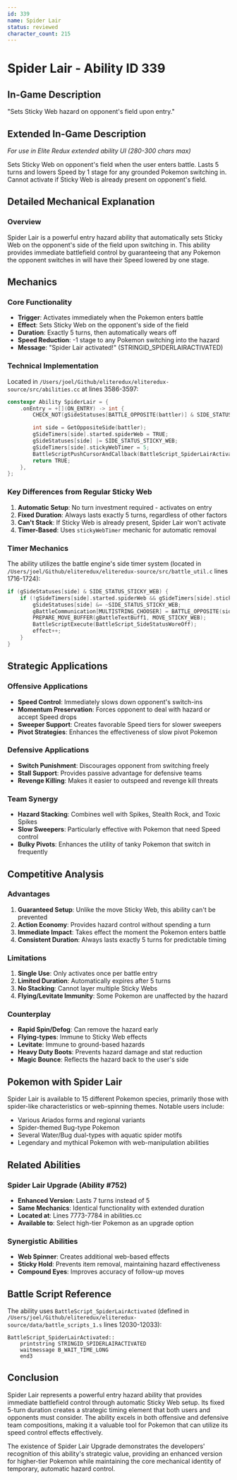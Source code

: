 ```yaml
---
id: 339
name: Spider Lair
status: reviewed
character_count: 215
---
```


# Spider Lair - Ability ID 339

## In-Game Description
"Sets Sticky Web hazard on opponent's field upon entry."

## Extended In-Game Description
*For use in Elite Redux extended ability UI (280-300 chars max)*

Sets Sticky Web on opponent's field when the user enters battle. Lasts 5 turns and lowers Speed by 1 stage for any grounded Pokemon switching in. Cannot activate if Sticky Web is already present on opponent's field. 

## Detailed Mechanical Explanation

### Overview

Spider Lair is a powerful entry hazard ability that automatically sets Sticky Web on the opponent's side of the field upon switching in. This ability provides immediate battlefield control by guaranteeing that any Pokemon the opponent switches in will have their Speed lowered by one stage.

## Mechanics

### Core Functionality
- **Trigger**: Activates immediately when the Pokemon enters battle
- **Effect**: Sets Sticky Web on the opponent's side of the field
- **Duration**: Exactly 5 turns, then automatically wears off
- **Speed Reduction**: -1 stage to any Pokemon switching into the hazard
- **Message**: "Spider Lair activated!" (STRINGID_SPIDERLAIRACTIVATED)

### Technical Implementation
Located in `/Users/joel/Github/eliteredux/eliteredux-source/src/abilities.cc` at lines 3586-3597:

```cpp
constexpr Ability SpiderLair = {
    .onEntry = +[](ON_ENTRY) -> int {
        CHECK_NOT(gSideStatuses[BATTLE_OPPOSITE(battler)] & SIDE_STATUS_STICKY_WEB)

        int side = GetOppositeSide(battler);
        gSideTimers[side].started.spiderWeb = TRUE;
        gSideStatuses[side] |= SIDE_STATUS_STICKY_WEB;
        gSideTimers[side].stickyWebTimer = 5;
        BattleScriptPushCursorAndCallback(BattleScript_SpiderLairActivated);
        return TRUE;
    },
};
```

### Key Differences from Regular Sticky Web
1. **Automatic Setup**: No turn investment required - activates on entry
2. **Fixed Duration**: Always lasts exactly 5 turns, regardless of other factors
3. **Can't Stack**: If Sticky Web is already present, Spider Lair won't activate
4. **Timer-Based**: Uses `stickyWebTimer` mechanic for automatic removal

### Timer Mechanics
The ability utilizes the battle engine's side timer system (located in `/Users/joel/Github/eliteredux/eliteredux-source/src/battle_util.c` lines 1716-1724):

```c
if (gSideStatuses[side] & SIDE_STATUS_STICKY_WEB) {
    if (!gSideTimers[side].started.spiderWeb && gSideTimers[side].stickyWebTimer && --gSideTimers[side].stickyWebTimer == 0) {
        gSideStatuses[side] &= ~SIDE_STATUS_STICKY_WEB;
        gBattleCommunication[MULTISTRING_CHOOSER] = BATTLE_OPPOSITE(side);
        PREPARE_MOVE_BUFFER(gBattleTextBuff1, MOVE_STICKY_WEB);
        BattleScriptExecute(BattleScript_SideStatusWoreOff);
        effect++;
    }
}
```

## Strategic Applications

### Offensive Applications
- **Speed Control**: Immediately slows down opponent's switch-ins
- **Momentum Preservation**: Forces opponent to deal with hazard or accept Speed drops
- **Sweeper Support**: Creates favorable Speed tiers for slower sweepers
- **Pivot Strategies**: Enhances the effectiveness of slow pivot Pokemon

### Defensive Applications
- **Switch Punishment**: Discourages opponent from switching freely
- **Stall Support**: Provides passive advantage for defensive teams
- **Revenge Killing**: Makes it easier to outspeed and revenge kill threats

### Team Synergy
- **Hazard Stacking**: Combines well with Spikes, Stealth Rock, and Toxic Spikes
- **Slow Sweepers**: Particularly effective with Pokemon that need Speed control
- **Bulky Pivots**: Enhances the utility of tanky Pokemon that switch in frequently

## Competitive Analysis

### Advantages
1. **Guaranteed Setup**: Unlike the move Sticky Web, this ability can't be prevented
2. **Action Economy**: Provides hazard control without spending a turn
3. **Immediate Impact**: Takes effect the moment the Pokemon enters battle
4. **Consistent Duration**: Always lasts exactly 5 turns for predictable timing

### Limitations
1. **Single Use**: Only activates once per battle entry
2. **Limited Duration**: Automatically expires after 5 turns
3. **No Stacking**: Cannot layer multiple Sticky Webs
4. **Flying/Levitate Immunity**: Some Pokemon are unaffected by the hazard

### Counterplay
- **Rapid Spin/Defog**: Can remove the hazard early
- **Flying-types**: Immune to Sticky Web effects
- **Levitate**: Immune to ground-based hazards
- **Heavy Duty Boots**: Prevents hazard damage and stat reduction
- **Magic Bounce**: Reflects the hazard back to the user's side

## Pokemon with Spider Lair

Spider Lair is available to 15 different Pokemon species, primarily those with spider-like characteristics or web-spinning themes. Notable users include:

- Various Ariados forms and regional variants
- Spider-themed Bug-type Pokemon
- Several Water/Bug dual-types with aquatic spider motifs
- Legendary and mythical Pokemon with web-manipulation abilities

## Related Abilities

### Spider Lair Upgrade (Ability #752)
- **Enhanced Version**: Lasts 7 turns instead of 5
- **Same Mechanics**: Identical functionality with extended duration
- **Located at**: Lines 7773-7784 in abilities.cc
- **Available to**: Select high-tier Pokemon as an upgrade option

### Synergistic Abilities
- **Web Spinner**: Creates additional web-based effects
- **Sticky Hold**: Prevents item removal, maintaining hazard effectiveness
- **Compound Eyes**: Improves accuracy of follow-up moves

## Battle Script Reference

The ability uses `BattleScript_SpiderLairActivated` (defined in `/Users/joel/Github/eliteredux/eliteredux-source/data/battle_scripts_1.s` lines 12030-12033):

```assembly
BattleScript_SpiderLairActivated::
	printstring STRINGID_SPIDERLAIRACTIVATED
	waitmessage B_WAIT_TIME_LONG
	end3
```

## Conclusion

Spider Lair represents a powerful entry hazard ability that provides immediate battlefield control through automatic Sticky Web setup. Its fixed 5-turn duration creates a strategic timing element that both users and opponents must consider. The ability excels in both offensive and defensive team compositions, making it a valuable tool for Pokemon that can utilize its speed control effects effectively.

The existence of Spider Lair Upgrade demonstrates the developers' recognition of this ability's strategic value, providing an enhanced version for higher-tier Pokemon while maintaining the core mechanical identity of temporary, automatic hazard control.